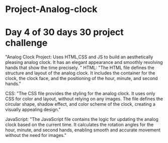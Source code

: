 # Project-Analog-clock
# Day 4 of 30 days 30 project challenge 

"Analog Clock Project: Uses HTML,CSS and JS to build an aesthetically pleasing analog clock. It has an elegant appearance and smoothly revolving hands that show the time precisely. "
HTML:
"The HTML file defines the structure and layout of the analog clock. It includes the container for the clock, the clock face, and the positioning of the hour, minute, and second hands."

CSS:
"The CSS file provides the styling for the analog clock. It uses only CSS for color and layout, without relying on any images. The file defines the circular shape, shadow effect, and color scheme of the clock, creating a visually appealing design."

JavaScript:
"The JavaScript file contains the logic for updating the analog clock based on the current time. It calculates the rotation angles for the hour, minute, and second hands, enabling smooth and accurate movement without the need for images."
